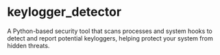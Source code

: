 # keylogger_detector
A Python-based security tool that scans processes and system hooks to detect and report potential keyloggers, helping protect your system from hidden threats.
